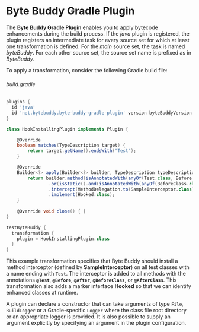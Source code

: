 # Byte Buddy Gradle Plugin

The **Byte Buddy Gradle Plugin** enables you to apply bytecode enhancements during the build process. If the *java* plugin 
is registered, the plugin registers an intermediate task for every source set for which at least one transformation is defined.
For the *main* source set, the task is named *byteBuddy*. For each other source set, the source set name is prefixed as in *<source set>ByteBuddy*.  

To apply a transformation, consider the following Gradle build file:

###### build.gradle
```groovy
plugins {
  id 'java'
  id 'net.bytebuddy.byte-buddy-gradle-plugin' version byteBuddyVersion
}

class HookInstallingPlugin implements Plugin {

    @Override
    boolean matches(TypeDescription target) {
        return target.getName().endsWith("Test");
    }

    @Override
    Builder<?> apply(Builder<?> builder, TypeDescription typeDescription) {
        return builder.method(isAnnotatedWith(anyOf(Test.class, Before.class, After.class))
                .or(isStatic().and(isAnnotatedWith(anyOf(BeforeClass.class, AfterClass.class)))))
                .intercept(MethodDelegation.to(SampleInterceptor.class))
                .implement(Hooked.class);
    }
    
    @Override void close() { }
}

testByteBuddy {
  transformation {
    plugin = HookInstallingPlugin.class
  }
}
```

This example transformation specifies that Byte Buddy should install a method interceptor (defined by **SampleInterceptor**) on all test classes with a name ending with `Test`. The interceptor is added to all methods with the annotations **`@Test`**, **`@Before`**, **`@After`**, **`@BeforeClass`**, or **`@AfterClass`**. This transformation also adds a marker interface **Hooked** so that we can identify enhanced classes at runtime.

A plugin can declare a constructor that can take arguments of type `File`, `BuildLogger` or a Gradle-specific `Logger` where the class file root directory or an appropriate logger is provided. It is also possible to supply an argument explicitly by specifying an argument in the plugin configuration.
